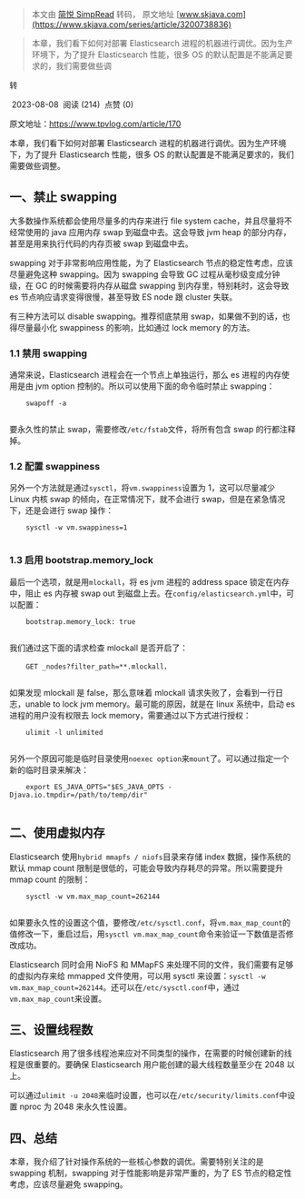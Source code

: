 > 本文由 [简悦 SimpRead](http://ksria.com/simpread/) 转码， 原文地址 [www.skjava.com](https://www.skjava.com/series/article/3200738836)

> 本章，我们看下如何对部署 Elasticsearch 进程的机器进行调优。因为生产环境下，为了提升 Elasticsearch 性能，很多 OS 的默认配置是不能满足要求的，我们需要做些调

转

 2023-08-08  阅读 (214)  点赞 (0)

原文地址：https://www.tpvlog.com/article/170

本章，我们看下如何对部署 Elasticsearch 进程的机器进行调优。因为生产环境下，为了提升 Elasticsearch 性能，很多 OS 的默认配置是不能满足要求的，我们需要做些调整。

一、禁止 swapping
-------------

大多数操作系统都会使用尽量多的内存来进行 file system cache，并且尽量将不经常使用的 java 应用内存 swap 到磁盘中去。这会导致 jvm heap 的部分内存，甚至是用来执行代码的内存页被 swap 到磁盘中去。

swapping 对于非常影响应用性能，为了 Elasticsearch 节点的稳定性考虑，应该尽量避免这种 swapping。因为 swapping 会导致 GC 过程从毫秒级变成分钟级，在 GC 的时候需要将内存从磁盘 swapping 到内存里，特别耗时，这会导致 es 节点响应请求变得很慢，甚至导致 ES node 跟 cluster 失联。

有三种方法可以 disable swapping。推荐彻底禁用 swap，如果做不到的话，也得尽量最小化 swappiness 的影响，比如通过 lock memory 的方法。

### 1.1 禁用 swapping

通常来说，Elasticsearch 进程会在一个节点上单独运行，那么 es 进程的内存使用是由 jvm option 控制的。所以可以使用下面的命令临时禁止 swapping：

```
    swapoff -a


```

要永久性的禁止 swap，需要修改`/etc/fstab`文件，将所有包含 swap 的行都注释掉。

### 1.2 配置 swappiness

另外一个方法就是通过`sysctl`，将`vm.swappiness`设置为 1，这可以尽量减少 Linux 内核 swap 的倾向，在正常情况下，就不会进行 swap，但是在紧急情况下，还是会进行 swap 操作：

```
    sysctl -w vm.swappiness=1


```

### 1.3 启用 bootstrap.memory_lock

最后一个选项，就是用`mlockall`，将 es jvm 进程的 address space 锁定在内存中，阻止 es 内存被 swap out 到磁盘上去。在`config/elasticsearch.yml`中，可以配置：

```
    bootstrap.memory_lock: true


```

我们通过这下面的请求检查 mlockall 是否开启了：

```
    GET _nodes?filter_path=**.mlockall，


```

如果发现 mlockall 是 false，那么意味着 mlockall 请求失败了，会看到一行日志，unable to lock jvm memory。最可能的原因，就是在 linux 系统中，启动 es 进程的用户没有权限去 lock memory，需要通过以下方式进行授权：

```
    ulimit -l unlimited


```

另外一个原因可能是临时目录使用`noexec option`来`mount`了。可以通过指定一个新的临时目录来解决：

```
    export ES_JAVA_OPTS="$ES_JAVA_OPTS -Djava.io.tmpdir=/path/to/temp/dir"


```

二、使用虚拟内存
--------

Elasticsearch 使用`hybrid mmapfs / niofs`目录来存储 index 数据，操作系统的默认 mmap count 限制是很低的，可能会导致内存耗尽的异常。所以需要提升 mmap count 的限制：

```
    sysctl -w vm.max_map_count=262144


```

如果要永久性的设置这个值，要修改`/etc/sysctl.conf`，将`vm.max_map_count`的值修改一下，重启过后，用`sysctl vm.max_map_count`命令来验证一下数值是否修改成功。

Elasticsearch 同时会用 NioFS 和 MMapFS 来处理不同的文件，我们需要有足够的虚拟内存来给 mmapped 文件使用，可以用 sysctl 来设置：`sysctl -w vm.max_map_count=262144`。还可以在`/etc/sysctl.conf`中，通过`vm.max_map_count`来设置。

三、设置线程数
-------

Elasticsearch 用了很多线程池来应对不同类型的操作，在需要的时候创建新的线程是很重要的。要确保 Elasticsearch 用户能创建的最大线程数量至少在 2048 以上。

可以通过`ulimit -u 2048`来临时设置，也可以在`/etc/security/limits.conf`中设置 nproc 为 2048 来永久性设置。

四、总结
----

本章，我介绍了针对操作系统的一些核心参数的调优。需要特别关注的是 swapping 机制，swapping 对于性能影响是非常严重的，为了 ES 节点的稳定性考虑，应该尽量避免 swapping。